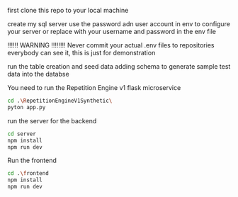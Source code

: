 first clone this repo to your local machine

create my sql server use the password adn user account in env to configure your server or replace with your username and password in the env file

!!!!!! WARNING !!!!!!!!
Never commit your actual .env files to repositories everybody can see it, this is just for demonstration

run the table creation and seed data adding schema to generate sample test data into the databse


You need to run the Repetition Engine v1 flask microservice
```bash
cd .\RepetitionEngineV1Synthetic\ 
pyton app.py
```
run the server for the backend
```bash
cd server
npm install
npm run dev
```
Run the frontend
```bash
cd .\frontend
npm install
npm run dev
```